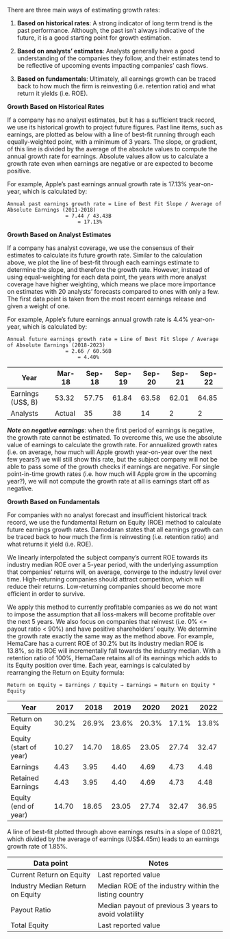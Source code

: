 There are three main ways of estimating growth rates:

1. **Based on historical rates**: A strong indicator of long term trend is the past performance. Although, the past isn’t always indicative of the future, it is a good starting point for growth estimation.

2. **Based on analysts’ estimates**: Analysts generally have a good understanding of the companies they follow, and their estimates tend to be reflective of upcoming events impacting companies’ cash flows.

3. **Based on fundamentals**:  Ultimately, all earnings growth can be traced back to how much the firm is reinvesting (i.e. retention ratio) and what return it yields (i.e. ROE).

**Growth Based on Historical Rates**

If a company has no analyst estimates, but it has a sufficient track record, we use its historical growth to project future figures. Past line items, such as earnings, are plotted as below with a line of best-fit running through each equally-weighted point, with a minimum of 3 years. The slope, or gradient, of this line is divided by the average of the absolute values to compute the annual growth rate for earnings. Absolute values allow us to calculate a growth rate even when earnings are negative or are expected to become positive.

For example, Apple’s past earnings annual growth rate is 17.13% year-on-year, which is calculated by:

```
Annual past earnings growth rate = Line of Best Fit Slope / Average of Absolute Earnings (2011-2018)
				   = 7.44 / 43.43B
			     	   = 17.13%  
```


**Growth Based on Analyst Estimates**

If a company has analyst coverage, we use the consensus of their estimates to calculate its future growth rate. Similar to the calculation above, we plot the line of best-fit through each earnings estimate to determine the slope, and therefore the growth rate. However, instead of using equal-weighting for each data point, the years with more analyst coverage have higher weighting, which means we place more importance on estimates with 20 analysts’ forecasts compared to ones with only a few. The first data point is taken from the most recent earnings release and given a weight of one.

For example, Apple’s future earnings annual growth rate is 4.4% year-on-year, which is calculated by:

```
Annual future earnings growth rate = Line of Best Fit Slope / Average of Absolute Earnings (2018-2023)
				   = 2.66 / 60.56B
			     	   = 4.40%  
```
|Year              |Mar-18|Sep-18|Sep-19|Sep-20|Sep-21|Sep-22|
|------------------|------|------|------|------|------|------|
|Earnings (US$, B) |53.32 |57.75 |61.84 |63.58 |62.01 |64.85 |
|Analysts          |Actual|  35  |  38  |  14  |   2  |   2  |

***Note on negative earnings***: when the first period of earnings is negative, the growth rate cannot be estimated. To overcome this, we use the absolute value of earnings to calculate the growth rate. For annualized growth rates (i.e. on average, how much will Apple growth year-on-year over the next few years?) we will still show this rate, but the subject company will not be able to pass some of the growth checks if earnings are negative. For single point-in-time growth rates (i.e. how much will Apple grow in the upcoming year?), we will not compute the growth rate at all is earnings start off as negative.

**Growth Based on Fundamentals**

For companies with no analyst forecast and insufficient historical track record, we use the fundamental Return on Equity (ROE) method to calculate future earnings growth rates. Damodaran states that all earnings growth can be traced back to how much the firm is reinvesting (i.e. retention ratio) and what returns it yield (i.e. ROE).

We linearly interpolated the subject company’s current ROE towards its industry median ROE over a 5-year period, with the underlying assumption that companies’ returns will, on average, converge to the industry level over time. High-returning companies should attract competition, which will reduce their returns. Low-returning companies should become more efficient in order to survive.

We apply this method to currently profitable companies as we do not want to impose the assumption that all loss-makers will become profitable over the next 5 years. We also focus on companies that reinvest (i.e. 0% <= payout ratio < 90%) and have positive shareholders’ equity. We determine the growth rate exactly the same way as the method above.
For example, HemaCare has a current ROE of 30.2% but its industry median ROE is 13.8%, so its ROE will incrementally fall towards the industry median. With a retention ratio of 100%, HemaCare retains all of its earnings which adds to its Equity position over time. Each year, earnings is calculated by rearranging the Return on Equity formula:

```
Return on Equity = Earnings / Equity → Earnings = Return on Equity * Equity
```
|Year                   | 2017 | 2018 | 2019 | 2020 | 2021 | 2022 |
|-----------------------|------|------|------|------|------|------|
|Return on Equity       |30.2% |26.9% |23.6% |20.3% |17.1% |13.8% |
|Equity (start of year) |10.27 |14.70 |18.65 |23.05 |27.74 |32.47 |
|Earnings               |4.43  |3.95  |4.40  |4.69  |4.73  |4.48  |
|Retained Earnings      |4.43  |3.95  |4.40  |4.69  |4.73  |4.48  |
|Equity (end of year)   |14.70 |18.65 |23.05 |27.74 |32.47 |36.95 |

A line of best-fit plotted through above earnings results in a slope of 0.0821, which divided by the average of earnings (US$4.45m) leads to an earnings growth rate of 1.85%.

|           Data point            |                          Notes                       |
|---------------------------------|------------------------------------------------------|
|Current Return on Equity         |Last reported value                                   |
|Industry Median Return on Equity |Median ROE of the industry within the listing country |
|Payout Ratio                     |Median payout of previous 3 years to avoid volatility |
|Total Equity                     |Last reported value                                   |


